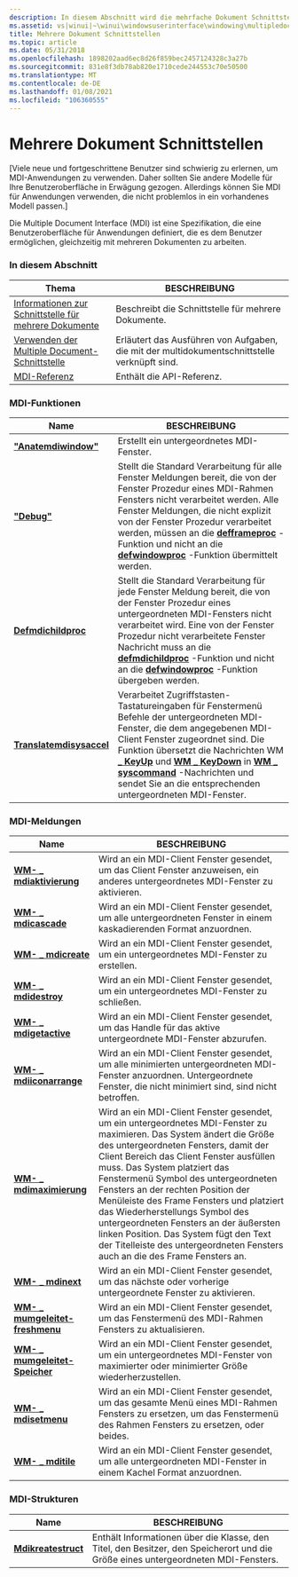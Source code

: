 ```yaml
---
description: In diesem Abschnitt wird die mehrfache Dokument Schnittstelle erläutert, bei der es sich um eine Spezifikation handelt, die eine Benutzeroberfläche für Anwendungen definiert, mit denen der Benutzer gleichzeitig mit mehr als einem Dokument arbeiten kann.
ms.assetid: vs|winui|~\winui\windowsuserinterface\windowing\multipledocumentinterface.htm
title: Mehrere Dokument Schnittstellen
ms.topic: article
ms.date: 05/31/2018
ms.openlocfilehash: 1898202aad6ec8d26f859bec2457124328c3a27b
ms.sourcegitcommit: 831e8f3db78ab820e1710cede244553c70e50500
ms.translationtype: MT
ms.contentlocale: de-DE
ms.lasthandoff: 01/08/2021
ms.locfileid: "106360555"
---
```

# <a name="multiple-document-interface"></a>Mehrere Dokument Schnittstellen

\[Viele neue und fortgeschrittene Benutzer sind schwierig zu erlernen, um MDI-Anwendungen zu verwenden. Daher sollten Sie andere Modelle für Ihre Benutzeroberfläche in Erwägung gezogen. Allerdings können Sie MDI für Anwendungen verwenden, die nicht problemlos in ein vorhandenes Modell passen.\]

Die Multiple Document Interface (MDI) ist eine Spezifikation, die eine Benutzeroberfläche für Anwendungen definiert, die es dem Benutzer ermöglichen, gleichzeitig mit mehreren Dokumenten zu arbeiten.

### <a name="in-this-section"></a>In diesem Abschnitt



| Thema                                                                              | BESCHREIBUNG                                                                               |
|------------------------------------------------------------------------------------|-------------------------------------------------------------------------------------------|
| [Informationen zur Schnittstelle für mehrere Dokumente](about-the-multiple-document-interface.md) | Beschreibt die Schnittstelle für mehrere Dokumente.<br/>                                     |
| [Verwenden der Multiple Document-Schnittstelle](using-the-multiple-document-interface.md) | Erläutert das Ausführen von Aufgaben, die mit der multidokumentschnittstelle verknüpft sind.<br/> |
| [MDI-Referenz](multiple-document-interface-reference.md)                         | Enthält die API-Referenz.<br/>                                                    |



 

### <a name="mdi-functions"></a>MDI-Funktionen



| Name                                                 | BESCHREIBUNG                                                                                                                                                                                                                                                                                                                                                                |
|------------------------------------------------------|----------------------------------------------------------------------------------------------------------------------------------------------------------------------------------------------------------------------------------------------------------------------------------------------------------------------------------------------------------------------------|
| [**"Anatemdiwindow"**](/windows/win32/api/winuser/nf-winuser-createmdiwindowa)           | Erstellt ein untergeordnetes MDI-Fenster. <br/>                                                                                                                                                                                                                                                                                                                                    |
| [**"Debug"**](/windows/win32/api/winuser/nf-winuser-defframeproca)                 | Stellt die Standard Verarbeitung für alle Fenster Meldungen bereit, die von der Fenster Prozedur eines MDI-Rahmen Fensters nicht verarbeitet werden. Alle Fenster Meldungen, die nicht explizit von der Fenster Prozedur verarbeitet werden, müssen an die [**defframeproc**](/windows/win32/api/winuser/nf-winuser-defframeproca) -Funktion und nicht an die [**defwindowproc**](/windows/desktop/api/winuser/nf-winuser-defwindowproca) -Funktion übermittelt werden. <br/>                              |
| [**Defmdichildproc**](/windows/win32/api/winuser/nf-winuser-defmdichildproca)           | Stellt die Standard Verarbeitung für jede Fenster Meldung bereit, die von der Fenster Prozedur eines untergeordneten MDI-Fensters nicht verarbeitet wird. Eine von der Fenster Prozedur nicht verarbeitete Fenster Nachricht muss an die [**defmdichildproc**](/windows/win32/api/winuser/nf-winuser-defmdichildproca) -Funktion und nicht an die [**defwindowproc**](/windows/desktop/api/winuser/nf-winuser-defwindowproca) -Funktion übergeben werden. <br/>                                             |
| [**Translatemdisysaccel**](/windows/win32/api/winuser/nf-winuser-translatemdisysaccel) | Verarbeitet Zugriffstasten-Tastatureingaben für Fenstermenü Befehle der untergeordneten MDI-Fenster, die dem angegebenen MDI-Client Fenster zugeordnet sind. Die Funktion übersetzt die Nachrichten WM [**\_ KeyUp**](/windows/desktop/inputdev/wm-keyup) und [**WM \_ KeyDown**](/windows/desktop/inputdev/wm-keydown) in [**WM \_ syscommand**](/windows/desktop/menurc/wm-syscommand) -Nachrichten und sendet Sie an die entsprechenden untergeordneten MDI-Fenster. <br/> |



 

### <a name="mdi-messages"></a>MDI-Meldungen



| Name                                            | BESCHREIBUNG                                                                                                                                                                                                                                                                                                                                                                                                                                   |
|-------------------------------------------------|-----------------------------------------------------------------------------------------------------------------------------------------------------------------------------------------------------------------------------------------------------------------------------------------------------------------------------------------------------------------------------------------------------------------------------------------------|
| [**WM- \_ mdiaktivierung**](wm-mdiactivate.md)       | Wird an ein MDI-Client Fenster gesendet, um das Client Fenster anzuweisen, ein anderes untergeordnetes MDI-Fenster zu aktivieren. <br/>                                                                                                                                                                                                                                                                                                                               |
| [**WM- \_ mdicascade**](wm-mdicascade.md)         | Wird an ein MDI-Client Fenster gesendet, um alle untergeordneten Fenster in einem kaskadierenden Format anzuordnen. <br/>                                                                                                                                                                                                                                                                                                                                                 |
| [**WM- \_ mdicreate**](wm-mdicreate.md)           | Wird an ein MDI-Client Fenster gesendet, um ein untergeordnetes MDI-Fenster zu erstellen. <br/>                                                                                                                                                                                                                                                                                                                                                                        |
| [**WM- \_ mdidestroy**](wm-mdidestroy.md)         | Wird an ein MDI-Client Fenster gesendet, um ein untergeordnetes MDI-Fenster zu schließen. <br/>                                                                                                                                                                                                                                                                                                                                                                         |
| [**WM- \_ mdigetactive**](wm-mdigetactive.md)     | Wird an ein MDI-Client Fenster gesendet, um das Handle für das aktive untergeordnete MDI-Fenster abzurufen. <br/>                                                                                                                                                                                                                                                                                                                                                |
| [**WM- \_ mdiiconarrange**](wm-mdiiconarrange.md) | Wird an ein MDI-Client Fenster gesendet, um alle minimierten untergeordneten MDI-Fenster anzuordnen. Untergeordnete Fenster, die nicht minimiert sind, sind nicht betroffen. <br/>                                                                                                                                                                                                                                                                                                  |
| [**WM- \_ mdimaximierung**](wm-mdimaximize.md)       | Wird an ein MDI-Client Fenster gesendet, um ein untergeordnetes MDI-Fenster zu maximieren. Das System ändert die Größe des untergeordneten Fensters, damit der Client Bereich das Client Fenster ausfüllen muss. Das System platziert das Fenstermenü Symbol des untergeordneten Fensters an der rechten Position der Menüleiste des Frame Fensters und platziert das Wiederherstellungs Symbol des untergeordneten Fensters an der äußersten linken Position. Das System fügt den Text der Titelleiste des untergeordneten Fensters auch an die des Frame Fensters an. <br/> |
| [**WM- \_ mdinext**](wm-mdinext.md)               | Wird an ein MDI-Client Fenster gesendet, um das nächste oder vorherige untergeordnete Fenster zu aktivieren. <br/>                                                                                                                                                                                                                                                                                                                                                        |
| [**WM- \_ mumgeleitet-freshmenu**](wm-mdirefreshmenu.md) | Wird an ein MDI-Client Fenster gesendet, um das Fenstermenü des MDI-Rahmen Fensters zu aktualisieren. <br/>                                                                                                                                                                                                                                                                                                                                                   |
| [**WM- \_ mumgeleitet-Speicher**](wm-mdirestore.md)         | Wird an ein MDI-Client Fenster gesendet, um ein untergeordnetes MDI-Fenster von maximierter oder minimierter Größe wiederherzustellen. <br/>                                                                                                                                                                                                                                                                                                                                      |
| [**WM- \_ mdisetmenu**](wm-mdisetmenu.md)         | Wird an ein MDI-Client Fenster gesendet, um das gesamte Menü eines MDI-Rahmen Fensters zu ersetzen, um das Fenstermenü des Rahmen Fensters zu ersetzen, oder beides. <br/>                                                                                                                                                                                                                                                                                           |
| [**WM- \_ mditile**](wm-mditile.md)               | Wird an ein MDI-Client Fenster gesendet, um alle untergeordneten MDI-Fenster in einem Kachel Format anzuordnen. <br/>                                                                                                                                                                                                                                                                                                                                             |



 

### <a name="mdi-structures"></a>MDI-Strukturen



| Name                                       | BESCHREIBUNG                                                                                               |
|--------------------------------------------|-----------------------------------------------------------------------------------------------------------|
| [**Mdikreatestruct**](/windows/win32/api/winuser/ns-winuser-mdicreatestructa) | Enthält Informationen über die Klasse, den Titel, den Besitzer, den Speicherort und die Größe eines untergeordneten MDI-Fensters. <br/> |



 

 

